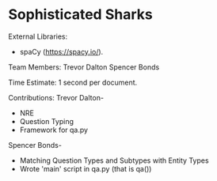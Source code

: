 # Sophisticated Sharks

External Libraries:
* spaCy (https://spacy.io/).

Team Members:
Trevor Dalton
Spencer Bonds

Time Estimate:
1 second per document.

Contributions:
Trevor Dalton-
* NRE
* Question Typing
* Framework for qa.py

Spencer Bonds-
* Matching Question Types and Subtypes with Entity Types
* Wrote 'main' script in qa.py (that is qa())